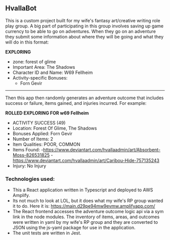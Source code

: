 ## HvallaBot

This is a custom project built for my wife's fantasy art/creative writing role play group. A big part of participating in this group involves saving up game currency to be able to go on adventures. When they go on an adventure they submit some information about where they will be going and what they will do in this format:
 
**EXPLORING**   
- zone: forest of glime 
- Important Area: The Shadows 
- Character ID and Name: W69 Fellheim 
- Activity-specific Bonuses: 
  - Forn Gevir

<hr>  
Then this app then randomly generates an adventure outcome that includes success or failure, items gained, and injuries incurred. For example:

**ROLLED EXPLORING FOR w69 Fellheim**  
  - ACTIVITY SUCCESS (49)
  - Location: Forest Of Glime, The Shadows
  - Bonuses Applied: Forn Gevir
  - Number of Items: 2
  - Item Qualities: POOR, COMMON
  - Items Found:
    -https://www.deviantart.com/hvallaadmin/art/Absorbent-Moss-826531825
    -https://www.deviantart.com/hvallaadmin/art/Caribou-Hide-757135243
  - Injury: No Injury

### Technologies used:
- This a React application written in Typescript and deployed to AWS Amplify.
- Its not much to look at LOL, but it does what my wife's RP group wanted it to do. Here it is: https://main.d29pe94mw9evmw.amplifyapp.com/
- The React frontend accesses the adventure outcome logic api via a sym link in the node modules. The inventory of items, areas, and outcomes were written in yaml by my wife's RP group and they are converted to JSON using the js-yaml package for use in the application.
- The unit tests are written in Jest.
